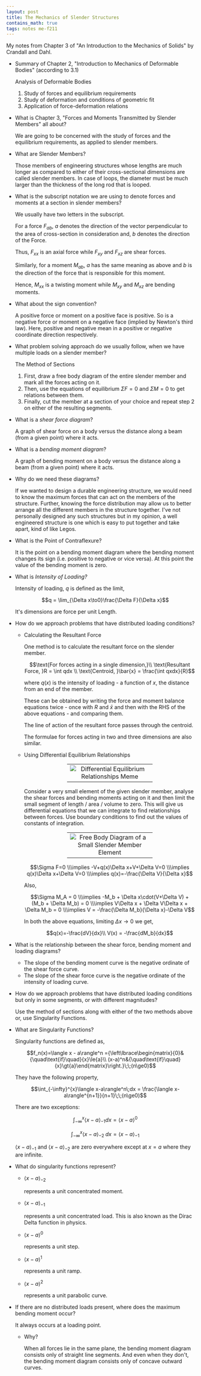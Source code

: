 ```yaml
---
layout: post
title: The Mechanics of Slender Structures
contains_math: true
tags: notes me-f211
---
```


My notes from Chapter 3 of "An Introduction to the Mechanics of Solids" by Crandall and Dahl.

- Summary of Chapter 2, "Introduction to Mechanics of Deformable Bodies" (according to 3.1)

    Analysis of Deformable Bodies

    1. Study of forces and equilibrium requirements
    2. Study of deformation and conditions of geometric fit
    3. Application of force-deformation relations

- What is Chapter 3, "Forces and Moments Transmitted by Slender Members" all about?

    We are going to be concerned with the study of forces and the equilibrium requirements, as applied to slender members.

- What are Slender Members?

    Those members of engineering structures whose lengths are much longer as compared to either of their cross-sectional dimensions are called slender members. In case of loops, the diameter must be much larger than the thickness of the long rod that is looped.

- What is the subscript notation we are using to denote forces and moments at a section in slender members?

    We usually have two letters in the subscript. 

    For a force $F_{ab}$, $a$ denotes the direction of the vector perpendicular to the area of cross-section in consideration and, $b$ denotes the direction of the Force.

    Thus, $F_{xx}$ is an axial force while $F_{xy}$ and $F_{xz}$ are shear forces.

    Similarly, for a moment $M_{ab}$, $a$ has the same meaning as above and $b$ is the direction of the force that is responsible for this moment.

    Hence, $M_{xx}$ is a twisting moment while $M_{xy}$ and $M_{xz}$ are bending moments.

- What about the sign convention?

    A positive force or moment on a positive face is positive. So is a negative force or moment on a negative face (implied by Newton's third law). Here, positive and negative mean in a positive or negative coordinate direction respectively.

- What problem solving approach do we usually follow, when we have multiple loads on a slender member?

    The Method of Sections

    1. First, draw a free body diagram of the entire slender member and mark all the forces acting on it.
    2. Then, use the equations of equilibrium $\Sigma F = 0$ and $\Sigma M = 0$ to get relations between them.
    3. Finally, cut the member at a section of your choice and repeat step 2 on either of the resulting segments.

- What is a *shear force diagram*?

    A graph of shear force on a body versus the distance along a beam (from a given point) where it acts.

- What is a *bending moment diagram*?

    A graph of bending moment on a body versus the distance along a beam (from a given point) where it acts.

- Why do we need these diagrams?

    If we wanted to design a durable engineering structure, we would need to know the maximum forces that can act on the members of the structure. Further, knowing the force distribution may allow us to better arrange all the different members in the structure together. I've not personally designed any such structures but in my opinion, a well engineered structure is one which is easy to put together and take apart, kind of like Legos.

- What is the Point of Contraflexure?

    It is the point on a bending moment diagram where the bending moment changes its sign (i.e. positive to negative or vice versa). At this point the value of the bending moment is zero.

- What is *Intensity of Loading?*

    Intensity of loading, $q$ is defined as the limit,

    $$q = \lim_{\Delta x\to0}\frac{\Delta F}{\Delta x}$$

    It's dimensions are force per unit Length.

- How do we approach problems that have distributed loading conditions?
    - Calculating the Resultant Force

        One method is to calculate the resultant force on the slender member.

        $$\text{For forces acting in a single dimension,}\\
        \text{Resultant Force, }R = \int qdx \\
        \text{Centroid, }\bar{x} = \frac{\int qxdx}{R}$$

        where $q(x)$ is the intensity of loading - a function of $x$, the distance from an end of the member.

        These can be obtained by writing the force and moment balance equations twice - once with $R$ and $\bar{x}$ and then with the RHS of the above equations - and comparing them.

        The line of action of the resultant force passes through the centroid.

        The formulae for forces acting in two and three dimensions are also similar.

    - Using Differential Equilibrium Relationships

        <center>
        <table style="table-layout: auto; width: 50%;">
        <tbody>
        <tr><td align="center">
        <img src="/assets/images/differential-relationships-meme.png" alt="Differential Equilibrium Relationships Meme">
        </td></tr>
        </tbody>
        </table>
        </center>

        Consider a very small element of the given slender member, analyse the shear forces and bending moments acting on it and then limit the small segment of length / area / volume to zero. This will give us differential equations that we can integrate to find relationships between forces. Use boundary conditions to find out the values of constants of integration.

        <center>
        <table style="table-layout: auto; width: 50%;">
        <tbody>
        <tr><td align="center">
        <img src="/assets/images/differential-relationships-diagram.png" alt="Free Body Diagram of a Small Slender Member Element">
        </td></tr>
        </tbody>
        </table>
        </center>

        $$\Sigma F=0
        \\\implies -V+q(x)\Delta x+V+\Delta V=0
        \\\implies q(x)\Delta x+\Delta V=0
        \\\implies q(x)=-\frac{\Delta V}{\Delta x}$$

        Also,

        $$\Sigma M_A = 0
        \\\implies -M_b + \Delta x\cdot(V+\Delta V) + (M_b + \Delta M_b) = 0
        \\\implies V\Delta x + \Delta V\Delta x + \Delta M_b = 0
        \\\implies V = -\frac{\Delta M_b}{\Delta x}-\Delta V$$

        In both the above equations, limiting $\Delta x\to0$ we get, 

        $$q(x)=-\frac{dV}{dx}\\ V(x) = -\frac{dM_b}{dx}$$

- What is the relationship between the shear force, bending moment and loading diagrams?
    - The slope of the bending moment curve is the negative ordinate of the shear force curve.
    - The slope of the shear force curve is the negative ordinate of the intensity of loading curve.
- How do we approach problems that have distributed loading conditions but only in some segments, or with different magnitudes?

    Use the method of sections along with either of the two methods above or, use Singularity Functions.

- What are Singularity Functions?

    Singularity functions are defined as,

    $$f_n(x)=\langle x - a\rangle^n ={\left\lbrace\begin{matrix}{0}&{\quad\text{if}\quad}{x}\le{a}\\
    (x-a)^n&{\quad\text{if}\quad}{x}\gt{a}\end{matrix}\right.}\;\;(n\ge0)$$

    They have the following property,

    $$\int_{-\infty}^{x}\langle x-a\rangle^n\;dx = \frac{\langle x-a\rangle^{n+1}}{n+1}\;\;(n\ge0)$$

    There are two exceptions:

    $$\int_{-\infty}^{x}\langle x-a\rangle_{-1}dx=\langle x-a\rangle^0$$

    $$\int_{-\infty}^{x}\langle x-a\rangle_{-2}\;dx=\langle x-a\rangle_{-1}$$

    $\langle x-a\rangle_{-1}$ and $\langle x-a\rangle_{-2}$ are zero everywhere except at $x=a$ where they are infinite.

- What do singularity functions represent?
    - $\langle x-a\rangle_{-2}$

        represents a unit concentrated moment.

    - $\langle x-a\rangle_{-1}$

        represents a unit concentrated load. This is also known as the Dirac Delta function in physics.

    - $\langle x-a\rangle^{0}$

        represents a unit step.

    - $\langle x-a\rangle^{1}$

        represents a unit ramp.

    - $\langle x-a\rangle^{2}$

        represents a unit parabolic curve.

- If there are no distributed loads present, where does the maximum bending moment occur?

    It always occurs at a loading point.

    - Why?

        When all forces lie in the same plane, the bending moment diagram consists only of straight line segments. And even when they don't, the bending moment diagram consists only of concave outward curves.
